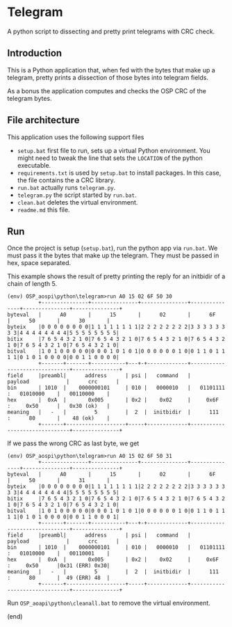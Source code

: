 # Telegram

A python script to dissecting and pretty print telegrams with CRC check.

## Introduction

This is a Python application that, when fed with the bytes that
make up a telegram, pretty prints a dissection of those bytes 
into telegram fields. 

As a bonus the application computes and checks the OSP CRC 
of the telegram bytes.


## File architecture

This application uses the following support files

- `setup.bat` first file to run, sets up a virtual Python environment.
  You might need to tweak the line that sets the `LOCATION` of the python executable.
- `requirements.txt` is used by `setup.bat` to install packages.
  In this case, the file contains the a CRC library.
- `run.bat` actually runs `telegram.py`.
- `telegram.py` the script started by `run.bat`.
- `clean.bat` deletes the virtual environment.
- `readme.md` this file.


## Run

Once the project is setup (`setup.bat`), run the python app via `run.bat`. 
We must pass it the bytes that make up the telegram.
They must be passed in hex, space separated.

This example shows the result of pretty printing the reply 
for an initbidir of a chain of length 5.

```
(env) OSP_aospi\python\telegram>run A0 15 02 6F 50 30
          +---------------+---------------+---------------+---------------+---------------+---------------+
byteval   |      A0       |      15       |      02       |      6F       |      50       |      30       |
byteix    |0 0 0 0 0 0 0 0|1 1 1 1 1 1 1 1|2 2 2 2 2 2 2 2|3 3 3 3 3 3 3 3|4 4 4 4 4 4 4 4|5 5 5 5 5 5 5 5|
bitix     |7 6 5 4 3 2 1 0|7 6 5 4 3 2 1 0|7 6 5 4 3 2 1 0|7 6 5 4 3 2 1 0|7 6 5 4 3 2 1 0|7 6 5 4 3 2 1 0|
bitval    |1 0 1 0 0 0 0 0|0 0 0 1 0 1 0 1|0 0 0 0 0 0 1 0|0 1 1 0 1 1 1 1|0 1 0 1 0 0 0 0|0 0 1 1 0 0 0 0|
          +-------+-------+-----------+---+-+-------------+-------------------------------+---------------+
field     |preambl|      address      | psi |   command   |            payload            |      crc      |
bin       | 1010  |    0000000101     | 010 |   0000010   |   01101111    :   01010000    |   00110000    |
hex       |  0xA  |       0x005       | 0x2 |    0x02     |     0x6F      :     0x50      |   0x30 (ok)   |
meaning   |   -   |         5         |  2  |  initbidir  |      111      :      80       |    48 (ok)    |
          +-------+-------------------+-----+-------------+-------------------------------+---------------+
```

If we pass the wrong CRC as last byte, we get

```
(env) OSP_aospi\python\telegram>run A0 15 02 6F 50 31
          +---------------+---------------+---------------+---------------+---------------+---------------+
byteval   |      A0       |      15       |      02       |      6F       |      50       |      31       |
byteix    |0 0 0 0 0 0 0 0|1 1 1 1 1 1 1 1|2 2 2 2 2 2 2 2|3 3 3 3 3 3 3 3|4 4 4 4 4 4 4 4|5 5 5 5 5 5 5 5|
bitix     |7 6 5 4 3 2 1 0|7 6 5 4 3 2 1 0|7 6 5 4 3 2 1 0|7 6 5 4 3 2 1 0|7 6 5 4 3 2 1 0|7 6 5 4 3 2 1 0|
bitval    |1 0 1 0 0 0 0 0|0 0 0 1 0 1 0 1|0 0 0 0 0 0 1 0|0 1 1 0 1 1 1 1|0 1 0 1 0 0 0 0|0 0 1 1 0 0 0 1|
          +-------+-------+-----------+---+-+-------------+-------------------------------+---------------+
field     |preambl|      address      | psi |   command   |            payload            |      crc      |
bin       | 1010  |    0000000101     | 010 |   0000010   |   01101111    :   01010000    |   00110001    |
hex       |  0xA  |       0x005       | 0x2 |    0x02     |     0x6F      :     0x50      |0x31 (ERR) 0x30|
meaning   |   -   |         5         |  2  |  initbidir  |      111      :      80       |  49 (ERR) 48  |
          +-------+-------------------+-----+-------------+-------------------------------+---------------+
```

Run `OSP_aoapi\python\cleanall.bat` to remove the virtual environment.

(end)

